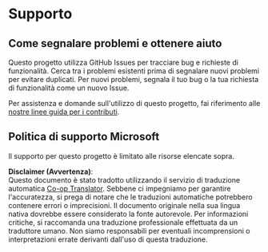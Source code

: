 <!--
CO_OP_TRANSLATOR_METADATA:
{
  "original_hash": "c9d207ff77b4bb46e46dc2b607a8ec1a",
  "translation_date": "2025-08-25T20:55:07+00:00",
  "source_file": "SUPPORT.md",
  "language_code": "it"
}
-->
# Supporto

## Come segnalare problemi e ottenere aiuto  

Questo progetto utilizza GitHub Issues per tracciare bug e richieste di funzionalità. Cerca tra i problemi esistenti prima di segnalare nuovi problemi per evitare duplicati. Per nuovi problemi, segnala il tuo bug o la tua richiesta di funzionalità come un nuovo Issue.

Per assistenza e domande sull'utilizzo di questo progetto, fai riferimento alle [nostre linee guida per i contributi](CONTRIBUTING.md).

## Politica di supporto Microsoft  

Il supporto per questo progetto è limitato alle risorse elencate sopra.

**Disclaimer (Avvertenza)**:  
Questo documento è stato tradotto utilizzando il servizio di traduzione automatica [Co-op Translator](https://github.com/Azure/co-op-translator). Sebbene ci impegniamo per garantire l'accuratezza, si prega di notare che le traduzioni automatiche potrebbero contenere errori o imprecisioni. Il documento originale nella sua lingua nativa dovrebbe essere considerato la fonte autorevole. Per informazioni critiche, si raccomanda una traduzione professionale effettuata da un traduttore umano. Non siamo responsabili per eventuali incomprensioni o interpretazioni errate derivanti dall'uso di questa traduzione.